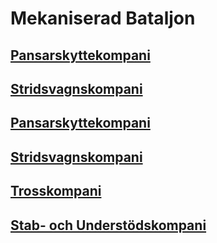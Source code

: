 # Mekaniserad Bataljon

## [Pansarskyttekompani](/Kompanier/mekskkomp.md)

## [Stridsvagnskompani](/Kompanier/mekstrvkomp.md)

## [Pansarskyttekompani](/Kompanier/mekskkomp.md)

## [Stridsvagnskompani](/Kompanier/mekstrvkomp.md)

## [Trosskompani](/Kompanier/mektrosskomp.md)

## [Stab- och Understödskompani](/Kompanier/mekSoUkomp.md)
